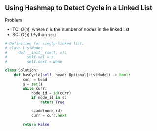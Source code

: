 ## Using Hashmap to Detect Cycle in a Linked List

[Problem](https://leetcode.com/problems/linked-list-cycle/)

- TC: $O(n)$, where n is the number of nodes in the linked list
- SC: $O(n)$ (Python `set`)

```python
# Definition for singly-linked list.
# class ListNode:
#     def __init__(self, x):
#         self.val = x
#         self.next = None

class Solution:
    def hasCycle(self, head: Optional[ListNode]) -> bool:
        curr = head
        s = set()
        while curr:
            node_id = id(curr)
            if node_id in s:
                return True

            s.add(node_id)
            curr = curr.next

        return False
```
